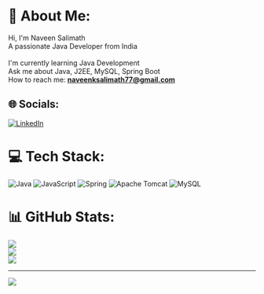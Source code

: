 # 💫 About Me:
Hi, I'm Naveen Salimath <br>
A passionate Java Developer from India <br><br>
I'm currently learning Java Development <br>
Ask me about Java, J2EE, MySQL, Spring Boot <br>
How to reach me: **naveenksalimath77@gmail.com**

## 🌐 Socials:
[![LinkedIn](https://img.shields.io/badge/LinkedIn-%230077B5.svg?logo=linkedin&logoColor=white)](https://www.linkedin.com/in/naveensalimath) 

# 💻 Tech Stack:
![Java](https://img.shields.io/badge/java-%23ED8B00.svg?style=for-the-badge&logo=openjdk&logoColor=white) 
![JavaScript](https://img.shields.io/badge/javascript-%23323330.svg?style=for-the-badge&logo=javascript&logoColor=%23F7DF1E) 
![Spring](https://img.shields.io/badge/spring-%236DB33F.svg?style=for-the-badge&logo=spring&logoColor=white) 
![Apache Tomcat](https://img.shields.io/badge/apache%20tomcat-%23F8DC75.svg?style=for-the-badge&logo=apache-tomcat&logoColor=black) 
![MySQL](https://img.shields.io/badge/mysql-4479A1.svg?style=for-the-badge&logo=mysql&logoColor=white)

# 📊 GitHub Stats:
![](https://github-readme-stats.vercel.app/api?username=naveensalimath&theme=aura_dark&hide_border=false&include_all_commits=true&count_private=false)<br/>
![](https://nirzak-streak-stats.vercel.app/?user=naveensalimath&theme=aura_dark&hide_border=false)<br/>
![](https://github-readme-stats.vercel.app/api/top-langs/?username=naveensalimath&theme=aura_dark&hide_border=false&include_all_commits=true&count_private=false&layout=compact)

---
[![](https://visitcount.itsvg.in/api?id=naveensalimath&icon=0&color=0)](https://visitcount.itsvg.in)

<!-- Proudly created with GPRM ( https://gprm.itsvg.in ) -->
